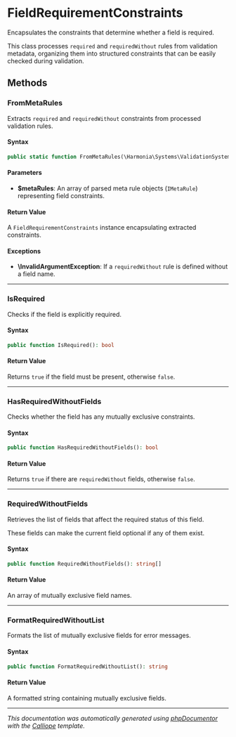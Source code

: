 # FieldRequirementConstraints

Encapsulates the constraints that determine whether a field is required.

This class processes `required` and `requiredWithout` rules from validation
metadata, organizing them into structured constraints that can be easily
checked during validation.

## Methods

### FromMetaRules

Extracts `required` and `requiredWithout` constraints from processed
validation rules.

#### Syntax

```php
public static function FromMetaRules(\Harmonia\Systems\ValidationSystem\MetaRules\IMetaRule[] $metaRules): self
```

#### Parameters

- **$metaRules**: An array of parsed meta rule objects (`IMetaRule`) representing field constraints.

#### Return Value

A `FieldRequirementConstraints` instance encapsulating extracted constraints.

#### Exceptions

- **\InvalidArgumentException**: If a `requiredWithout` rule is defined without a field name.

---

### IsRequired

Checks if the field is explicitly required.

#### Syntax

```php
public function IsRequired(): bool
```

#### Return Value

Returns `true` if the field must be present, otherwise `false`.

---

### HasRequiredWithoutFields

Checks whether the field has any mutually exclusive constraints.

#### Syntax

```php
public function HasRequiredWithoutFields(): bool
```

#### Return Value

Returns `true` if there are `requiredWithout` fields, otherwise `false`.

---

### RequiredWithoutFields

Retrieves the list of fields that affect the required status of this field.

These fields can make the current field optional if any of them exist.

#### Syntax

```php
public function RequiredWithoutFields(): string[]
```

#### Return Value

An array of mutually exclusive field names.

---

### FormatRequiredWithoutList

Formats the list of mutually exclusive fields for error messages.

#### Syntax

```php
public function FormatRequiredWithoutList(): string
```

#### Return Value

A formatted string containing mutually exclusive fields.

---

*This documentation was automatically generated using [phpDocumentor](http://www.phpdoc.org/) with the [Calliope](https://github.com/DaphneWebFramework/Calliope) template.*
